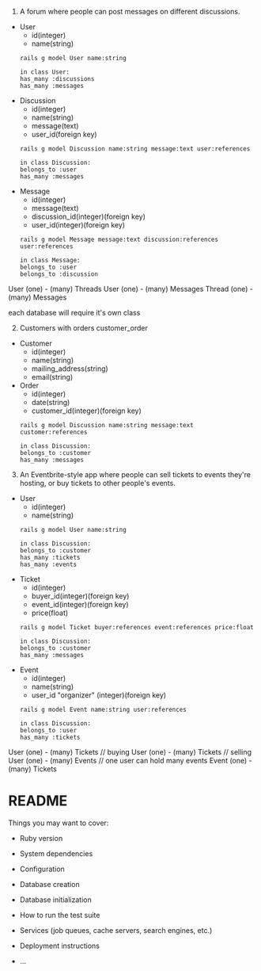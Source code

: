 1. A forum where people can post messages on different discussions.
  * User
    * id(integer)
    * name(string)
    ```
    rails g model User name:string
    ```
    ```
    in class User:
    has_many :discussions
    has_many :messages
    ```
  * Discussion
    * id(integer)
    * name(string)
    * message(text)
    * user_id(foreign key)
    ```
    rails g model Discussion name:string message:text user:references
    ```
    ```
    in class Discussion:
    belongs_to :user
    has_many :messages
    ```
  * Message
    * id(integer)
    * message(text)
    * discussion_id(integer)(foreign key)
    * user_id(integer)(foreign key)
    ```
    rails g model Message message:text discussion:references user:references
    ```
    ```
    in class Message:
    belongs_to :user
    belongs_to :discussion
    ```

User (one) - (many) Threads
User (one) - (many) Messages
Thread (one) - (many) Messages

each database will require it's own class

2.  Customers with orders customer_order
  * Customer
    * id(integer)
    * name(string)
    * mailing_address(string)
    * email(string)
  * Order
    * id(integer)
    * date(string)
    * customer_id(integer)(foreign key)
    ```
    rails g model Discussion name:string message:text customer:references
    ```
    ```
    in class Discussion:
    belongs_to :customer
    has_many :messages
    ```
3. An Eventbrite-style app where people can sell tickets to events they're hosting, or buy tickets to other people's events.

  * User
    * id(integer)
    * name(string)
    ```
    rails g model User name:string
    ```
    ```
    in class Discussion:
    belongs_to :customer
    has_many :tickets
    has_many :events
    ```
  * Ticket
    * id(integer)
    * buyer_id(integer)(foreign key)
    * event_id(integer)(foreign key)
    * price(float)
    ```
    rails g model Ticket buyer:references event:references price:float
    ```
    ```
    in class Discussion:
    belongs_to :customer
    has_many :messages
    ```
  * Event
    * id(integer)
    * name(string)
    * user_id "organizer" (integer)(foreign key)
    ```
    rails g model Event name:string user:references
    ```
    ```
    in class Discussion:
    belongs_to :user
    has_many :tickets
    ```

User (one) - (many) Tickets  // buying
User (one) - (many) Tickets // selling
User (one) - (many) Events // one user can hold many events
Event (one) - (many) Tickets


# README


Things you may want to cover:

* Ruby version

* System dependencies

* Configuration

* Database creation

* Database initialization

* How to run the test suite

* Services (job queues, cache servers, search engines, etc.)

* Deployment instructions

* ...
